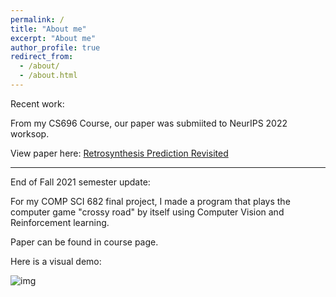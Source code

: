 ```yaml
---
permalink: /
title: "About me"
excerpt: "About me"
author_profile: true
redirect_from: 
  - /about/
  - /about.html
---
```


Recent work: 

From my CS696 Course, our paper was submiited to NeurIPS 2022 worksop. 

View paper here: [Retrosynthesis Prediction Revisited](https://research.ibm.com/publications/retrosynthesis-prediction-revisited)

--- 

End of Fall 2021 semester update: 

For my COMP SCI 682 final project, I made a program that plays the computer game "crossy road" by itself using Computer Vision and Reinforcement learning. 

Paper can be found in course page. 

Here is a visual demo:

![img](images/showcase.gif)
